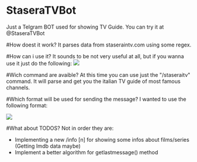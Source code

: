 # StaseraTVBot
Just a Telgram BOT used for showing TV Guide. You can try it at @StaseraTVBot

#How doest it work?
It parses data from staseraintv.com using some regex.

#How can i use it?
It sounds to be not very useful at all, but if you wanna use it just do the following:
![](http://s12.postimg.org/lookzzk65/Schermata_2015_10_27_alle_11_42_25.png)

#Wich command are avaible?
At this time you can use just the "/staseraitv" command.
It will parse and get you the italian TV guide of most famous channels.

#Which format will be used for sending the message?
I wanted to use the following format:

![](http://s15.postimg.org/yky0nvdqj/Schermata_2015_10_27_alle_10_35_40.png)

#What about TODOS?
Not in order they are:
- Implementing a new /info [n] for showing some infos about films/series (Getting Imdb data maybe)
- Implement a better algorithm for getlastmessage() method
